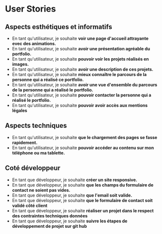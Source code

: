 

# User Stories

## Aspects esthétiques et informatifs
- En tant qu'utilisateur, je souhaite **voir une page d'accueil attrayante evec des animations.**
- En tant qu'utilisateur, je souhaite **avoir une présentation agréable du portfolio.**
- En tant qu'utilisateur, je souhaite **pouvoir voir les projets réalisés en images.**
- En tant qu'utilisateur, je souhaite **avoir une description de ces projets.**
- En tant qu'utilisateur, je souhaite **mieux connaître le parcours de la personne qui a réalisé ce portfolio.**
- En tant qu'utilisateur, je souhaite **avoir une vue d'ensemble du parcours de la personne qui a réalisé le portfolio.**
- En tant qu'utilisateur, je souhaite **pouvoir contacter la personne qui a réalisé le portfolio.**
- En tant qu'utilisateur, je souhaite **pouvoir avoir accès aux mentions légales**

## Aspects techniques
- En tant qu'utilisateur, je souhaite **que le chargement des pages se fasse rapidement.**
- En tant qu'utilisateur, je souhaite **pouvoir accéder au contenu sur mon téléphone ou ma tablette.**

## Coté développeur
- En tant que développeur, je souhaite **créer un site responsive.**
- En tant que développeur, je souhaite **que les champs du formulaire de contact ne soient pas vides.**
- En tant que développeur, je souhaite **que l'email soit valide.**
- En tant que développeur, je souhaite **que le formulaire de contact soit validé côté client**
- En tant que développeur, je souhaite **réaliser un projet dans le respect des contraintes techniques données**
- En tant que développeur, je souhaite **suivre les étapes de développement de projet sur git hub**




